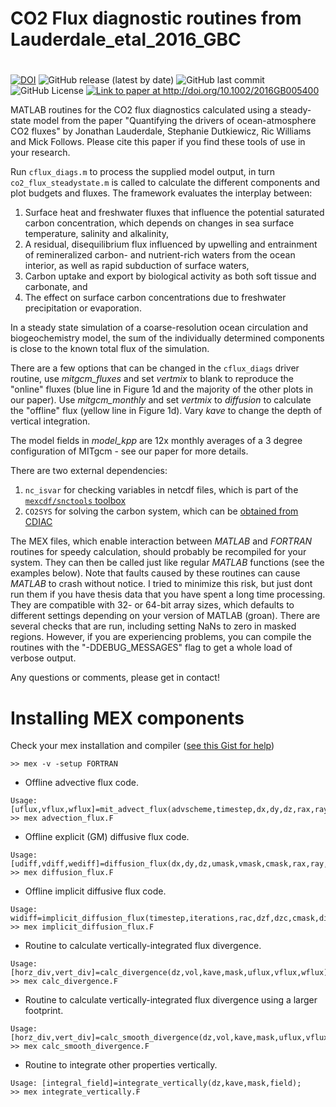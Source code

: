 # CO2 Flux diagnostic routines from Lauderdale_etal_2016_GBC
# 

<a href="https://doi.org/10.5281/zenodo.885500"><img src="https://zenodo.org/badge/DOI/10.5281/zenodo.885500.svg" alt="DOI"></a>
![GitHub release (latest by date)](https://img.shields.io/github/v/release/seamanticscience/Lauderdale_etal_2016_GBC?color=1b3370)
![GitHub last commit](https://img.shields.io/github/last-commit/seamanticscience/Lauderdale_etal_2016_GBC?color=f44323)
![GitHub License](https://img.shields.io/github/license/seamanticscience/Lauderdale_etal_2016_GBC?color=ffa500)
<a href="http://doi.org/10.1002/2016GB005400"><img src="http://img.shields.io/badge/paper-doi:%2F10.1002%2F2016GB005400-lightgrey?link=http://doi.org/10.1002/2016GB005400.svg" alt="Link to paper at http://doi.org/10.1002/2016GB005400"></a>

MATLAB routines for the CO2 flux diagnostics calculated using a
steady-state model from the paper "Quantifying the drivers of
ocean-atmosphere CO2 fluxes" by Jonathan Lauderdale, Stephanie
Dutkiewicz, Ric Williams and Mick Follows. Please cite this paper if you
find these tools of use in your research.

Run `cflux_diags.m` to process the supplied model output, in turn
`co2_flux_steadystate.m` is called to calculate the different components
and plot budgets and fluxes. The framework evaluates the interplay
between:
  1. Surface heat and freshwater fluxes that influence the
potential saturated carbon concentration, which depends on changes in
sea surface temperature, salinity and alkalinity, 
  1. A residual, disequilibrium flux influenced by upwelling and entrainment of
remineralized carbon- and nutrient-rich waters from the ocean interior,
as well as rapid subduction of surface waters, 
  1. Carbon uptake and export by biological activity as both soft tissue and carbonate, and 
  1. The effect on surface carbon concentrations due to freshwater
precipitation or evaporation. 

In a steady state simulation of a
coarse-resolution ocean circulation and biogeochemistry model, the sum
of the individually determined components is close to the known total
flux of the simulation.

There are a few options that can be changed in the `cflux_diags` driver
routine, use *mitgcm_fluxes* and set *vertmix* to blank to reproduce the
"online" fluxes (blue line in Figure 1d and the majority of the other
plots in our paper). Use *mitgcm_monthly* and set *vertmix* to
*diffusion* to calculate the "offline" flux (yellow line in Figure 1d).
Vary *kave* to change the depth of vertical integration.

The model fields in *model_kpp* are 12x monthly averages of a 3 degree
configuration of MITgcm - see our paper for more details.

There are two external dependencies: 
  1. `nc_isvar` for checking variables in netcdf files, which is part of the [`mexcdf/snctools` toolbox](http://mexcdf.sourceforge.net/)
  1. `CO2SYS` for solving the carbon system, which can be [obtained from CDIAC](https://cdiac.ess-dive.lbl.gov/ftp/co2sys/CO2SYS_calc_MATLAB_v1.1/)

The MEX files, which enable interaction between *MATLAB* and *FORTRAN*
routines for speedy calculation, should probably be recompiled for your
system. They can then be called just like regular *MATLAB* functions (see
the examples below). Note that faults caused by these routines can cause
*MATLAB* to crash without notice. I tried to minimize this risk, but just
dont run them if you have thesis data that you have spent a long time
processing. They are compatible with 32- or 64-bit array sizes, which
defaults to different settings depending on your version of MATLAB
(groan). There are several checks that are run, including setting NaNs
to zero in masked regions. However, if you are experiencing problems,
you can compile the routines with the "-DDEBUG_MESSAGES" flag to get a
whole load of verbose output.

Any questions or comments, please get in contact!

# Installing MEX components
Check your mex installation and compiler ([see this Gist for help](https://gist.github.com/seamanticscience/b592fe74683f7e9dfc06914ca6536423))
```
>> mex -v -setup FORTRAN
```

- Offline advective flux code. 
```
Usage: [uflux,vflux,wflux]=mit_advect_flux(advscheme,timestep,dx,dy,dz,rax,ray,rac,mask,uvel,vvel,wvel,field);
>> mex advection_flux.F
```

- Offline explicit (GM) diffusive flux code.
```
Usage: [udiff,vdiff,wediff]=diffusion_flux(dx,dy,dz,umask,vmask,cmask,rax,ray,rac,kux,kuz,kvy,kvz,kwx,kwy,field);
>> mex diffusion_flux.F
```

- Offline implicit diffusive flux code.
``` 
Usage: widiff=implicit_diffusion_flux(timestep,iterations,rac,dzf,dzc,cmask,diffkz,field);
>> mex implicit_diffusion_flux.F 
```

- Routine to calculate vertically-integrated flux divergence.
```
Usage: [horz_div,vert_div]=calc_divergence(dz,vol,kave,mask,uflux,vflux,wflux);
>> mex calc_divergence.F
```

- Routine to calculate vertically-integrated flux divergence using a larger footprint.
```
Usage: [horz_div,vert_div]=calc_smooth_divergence(dz,vol,kave,mask,uflux,vflux,wflux);
>> mex calc_smooth_divergence.F
```

- Routine to integrate other properties vertically.
``` 
Usage: [integral_field]=integrate_vertically(dz,kave,mask,field);
>> mex integrate_vertically.F
```
